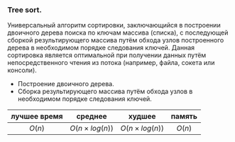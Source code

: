 ### Tree sort. ###

Универсальный алгоритм сортировки, заключающийся в построении двоичного дерева поиска по ключам массива (списка), с последующей сборкой результирующего массива путём обхода узлов построенного дерева в необходимом порядке следования ключей. Данная сортировка является оптимальной при получении данных путём непосредственного чтения из потока (например, файла, сокета или консоли).
- Построение двоичного дерева.
- Сборка результирующего массива путём обхода узлов в необходимом порядке следования ключей.

| лучшее время | среднее | худшее | память |
|:------------:|:-------:|:------:|:------:|
| $O(n)$ | $O(n \times log(n))$ | $O(n \times log(n))$ | $O(n)$ |